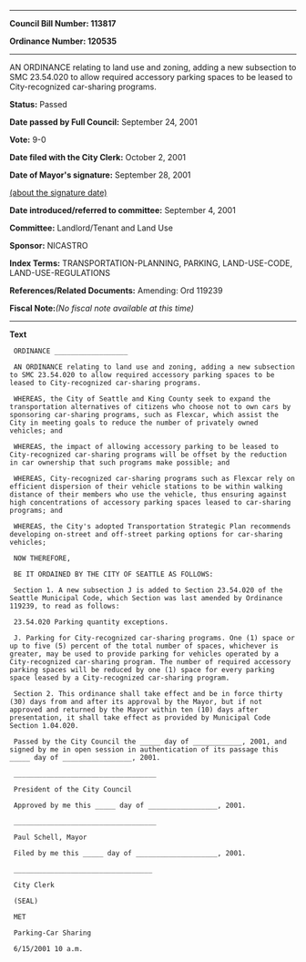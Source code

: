 

********

**Council Bill Number: 113817**
   
**Ordinance Number: 120535**
********

 AN ORDINANCE relating to land use and zoning, adding a new subsection to SMC 23.54.020 to allow required accessory parking spaces to be leased to City-recognized car-sharing programs.

**Status:** Passed
   
**Date passed by Full Council:** September 24, 2001
   
**Vote:** 9-0
   
**Date filed with the City Clerk:** October 2, 2001
   
**Date of Mayor's signature:** September 28, 2001
   
[(about the signature date)](/~public/approvaldate.htm)
   
   
   
**Date introduced/referred to committee:** September 4, 2001
   
**Committee:** Landlord/Tenant and Land Use
   
**Sponsor:** NICASTRO
   
   
**Index Terms:** TRANSPORTATION-PLANNING, PARKING, LAND-USE-CODE, LAND-USE-REGULATIONS

**References/Related Documents:** Amending: Ord 119239

**Fiscal Note:**_(No fiscal note available at this time)_

********

**Text**
   
```
 ORDINANCE __________________

 AN ORDINANCE relating to land use and zoning, adding a new subsection to SMC 23.54.020 to allow required accessory parking spaces to be leased to City-recognized car-sharing programs.

 WHEREAS, the City of Seattle and King County seek to expand the transportation alternatives of citizens who choose not to own cars by sponsoring car-sharing programs, such as Flexcar, which assist the City in meeting goals to reduce the number of privately owned vehicles; and

 WHEREAS, the impact of allowing accessory parking to be leased to City-recognized car-sharing programs will be offset by the reduction in car ownership that such programs make possible; and

 WHEREAS, City-recognized car-sharing programs such as Flexcar rely on efficient dispersion of their vehicle stations to be within walking distance of their members who use the vehicle, thus ensuring against high concentrations of accessory parking spaces leased to car-sharing programs; and

 WHEREAS, the City's adopted Transportation Strategic Plan recommends developing on-street and off-street parking options for car-sharing vehicles;

 NOW THEREFORE,

 BE IT ORDAINED BY THE CITY OF SEATTLE AS FOLLOWS:

 Section 1. A new subsection J is added to Section 23.54.020 of the Seattle Municipal Code, which Section was last amended by Ordinance 119239, to read as follows:

 23.54.020 Parking quantity exceptions.

 J. Parking for City-recognized car-sharing programs. One (1) space or up to five (5) percent of the total number of spaces, whichever is greater, may be used to provide parking for vehicles operated by a City-recognized car-sharing program. The number of required accessory parking spaces will be reduced by one (1) space for every parking space leased by a City-recognized car-sharing program.

 Section 2. This ordinance shall take effect and be in force thirty (30) days from and after its approval by the Mayor, but if not approved and returned by the Mayor within ten (10) days after presentation, it shall take effect as provided by Municipal Code Section 1.04.020.

 Passed by the City Council the _____ day of ____________, 2001, and signed by me in open session in authentication of its passage this _____ day of _________________, 2001.

 ___________________________________

 President of the City Council

 Approved by me this _____ day of _________________, 2001.

 ___________________________________

 Paul Schell, Mayor

 Filed by me this _____ day of ____________________, 2001.

 __________________________________

 City Clerk

 (SEAL)

 MET

 Parking-Car Sharing

 6/15/2001 10 a.m.

```
